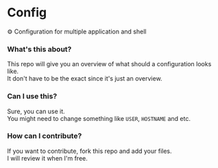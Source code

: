 # Config
⚙️ Configuration for multiple application and shell

### What's this about?
This repo will give you an overview of what should a configuration looks like.\
It don't have to be the exact since it's just an overview.

### Can I use this?
Sure, you can use it.\
You might need to change something like `USER`, `HOSTNAME` and etc.

### How can I contribute?
If you want to contribute, fork this repo and add your files.\
I will review it when I'm free.
